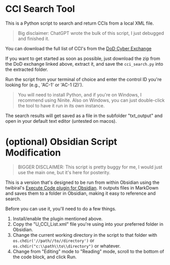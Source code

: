 # CCI Search Tool
This is a Python script to search and return CCIs from a local XML file.

> Big disclaimer: ChatGPT wrote the bulk of this script, I just debugged and finished it.

You can download the full list of CCI's from the [DoD Cyber Exchange](https://public.cyber.mil/stigs/cci/)

If you want to get started as soon as possible, just download the zip from the DoD exchange linked above, extract it, and save the `cci_search.py` into the extracted folder.

Run the script from your terminal of choice and enter the control ID you're looking for (e.g., 'AC-1' or 'AC-1 (2)').

> You will need to install Python, and if you're on Windows, I recommend using Ninite.
> Also on Windows, you can just double-click the tool to have it run in its own instance.

The search results will get saved as a file in the subfolder "txt_output" and open in your default text editor (untested on macos).


# (optional) Obsidian Script Modification

> BIGGER DISCLAIMER: This script is pretty buggy for me, I would just use the main one, but it's here for posterity.

This is a version that's designed to be run from within Obsidian using the twibiral's [Execute Code plugin for Obsidian](https://github.com/twibiral/obsidian-execute-code). It outputs files in MarkDown and saves them to a folder in Obsidian, making it easy to reference and search.

Before you can use it, you'll need to  do a few things.

1. Install/enable the plugin mentioned above.
2. Copy the "U_CCI_List.xml" file you're using into your preferred folder in Obsidian.
3. Change the current working directory in the script to that folder with `os.chdir('//path//to//directory')` or `os.chdir("c:\\path\\to\\directory")` or whatever.
5. Change from "Editing" mode to "Reading" mode, scroll to the bottom of the code block, and click Run.
